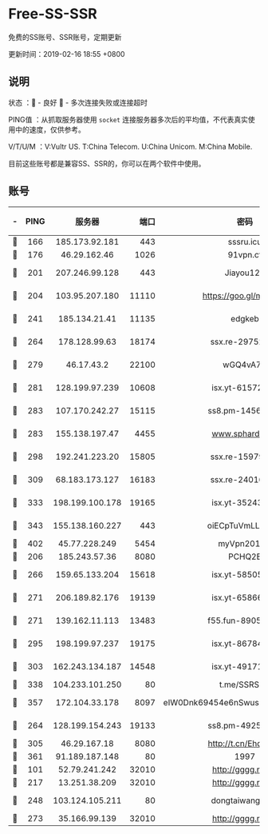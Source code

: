 # Free-SS-SSR

免费的SS账号、SSR账号，定期更新

更新时间：2019-02-16 18:55 +0800

## 说明

状态     ：🙂 - 良好 🙁 - 多次连接失败或连接超时

PING值   ：从抓取服务器使用 `socket` 连接服务器多次后的平均值，不代表真实使用中的速度，仅供参考。

V/T/U/M  ：V:Vultr US. T:China Telecom. U:China Unicom. M:China Mobile.

目前这些账号都是兼容SS、SSR的，你可以在两个软件中使用。

## 账号

|-|PING|服务器|端口|密码|加密方式|区域|V/T/U/M|
|:----:|:----:|:-----:|-----:|:----:|:----:|:----:|:----:|
|🙂|166|185.173.92.181|443|sssru.icu|rc4-md5|RU|10↑/10↑/10↑/10↑|
|🙂|176|46.29.162.46|1026|91vpn.cf|rc4-md5|RU|10↑/10↑/9↑/10↑|
|🙂|201|207.246.99.128|443|Jiayou123|aes-256-cfb|US|6↓/10↑/10↑/10↑|
|🙂|204|103.95.207.180|11110|https://goo.gl/m1zu1p|chacha20-ietf|US|7↓/10↑/10↑/10↑|
|🙂|241|185.134.21.41|11135|edgkeb|aes-256-cfb|GB|10↑/10↑/10↑/10↑|
|🙂|264|178.128.99.63|18174|ssx.re-29752243|aes-256-cfb|SG|10↑/10↑/10↑/10↑|
|🙂|279|46.17.43.2|22100|wGQ4vA7D|aes-256-gcm|RU|3↓/10↑/10↑/10↑|
|🙂|281|128.199.97.239|10608|isx.yt-61572081|aes-256-cfb|SG|9↑/9↑/9↑/9↑|
|🙂|283|107.170.242.27|15115|ss8.pm-14566895|aes-256-cfb|US|10↑/10↑/10↑/10↑|
|🙂|283|155.138.197.47|4455|www.sphard.com|aes-256-cfb|US|7↓/10↑/9↑/10↑|
|🙂|298|192.241.223.20|15805|ssx.re-15979763|aes-256-cfb|US|10↑/10↑/10↑/10↑|
|🙂|309|68.183.173.127|16183|ssx.re-24016336|aes-256-cfb|US|10↑/10↑/10↑/10↑|
|🙂|333|198.199.100.178|19165|isx.yt-35243967|aes-256-cfb|US|9↑/9↑/9↑/9↑|
|🙂|343|155.138.160.227|443|oiECpTuVmLLxk4Ts|aes-256-cfb|US|1↓/10↑/10↑/10↑|
|🙂|402|45.77.228.249|5454|myVpn2019[]|rc4-md5|GB|10↑/10↑/10↑/10↑|
|🙂|206|185.243.57.36|8080|PCHQ2E|rc4-md5|US|9↑/9↑/9↑/9↓|
|🙂|266|159.65.133.204|15618|isx.yt-58505696|aes-256-cfb|SG|9↑/9↑/9↑/9↑|
|🙂|271|206.189.82.176|19139|isx.yt-65866291|aes-256-cfb|SG|9↑/9↑/9↑/9↑|
|🙂|271|139.162.11.113|13483|f55.fun-89054766|aes-256-cfb|SG|10↑/10↑/10↑/10↑|
|🙂|295|198.199.97.237|19175|isx.yt-86784988|aes-256-cfb|US|9↑/9↑/9↑/9↑|
|🙂|303|162.243.134.187|14548|isx.yt-49171245|aes-256-cfb|US|9↑/9↑/9↑/9↑|
|🙂|338|104.233.101.250|80|t.me/SSRSUB|rc4-md5|CA|10↑/10↑/10↑/10↑|
|🙂|357|172.104.33.178|8097|eIW0Dnk69454e6nSwuspv9DmS201tQ0D|aes-256-cfb|SG|10↑/10↑/10↑/10↑|
|🙂|264|128.199.154.243|19133|ss8.pm-49253518|aes-256-cfb|SG|10↑/10↑/10↑/10↑|
|🙂|305|46.29.167.18|8080|http://t.cn/EhdmTxe|rc4-md5|RU|10↑/10↑/10↑/10↑|
|🙂|361|91.189.187.148|80|1997|chacha20|US|10↑/10↑/10↑/10↑|
|🙁|101|52.79.241.242|32010|http://gggg.rocks|chacha20|KR|10↑/10↑/10↑/10↑|
|🙁|217|13.251.38.209|32010|http://gggg.rocks|chacha20|SG|10↑/10↑/10↑/10↑|
|🙁|248|103.124.105.211|80|dongtaiwang.com|aes-256-cfb|US|10↑/10↑/10↑/10↑|
|🙁|273|35.166.99.139|32010|http://gggg.rocks|chacha20|US|10↑/10↑/9↓/9↓|
